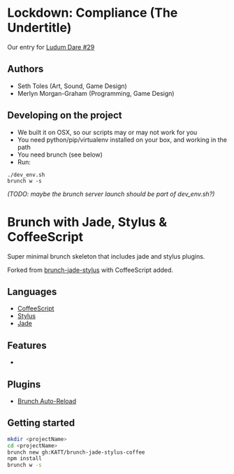 Lockdown: Compliance (The Undertitle)
===========================

Our entry for [Ludum Dare #29](http://www.ludumdare.com/compo/ludum-dare-29/)

## Authors

- Seth Toles (Art, Sound, Game Design)
- Merlyn Morgan-Graham (Programming, Game Design)

## Developing on the project

- We built it on OSX, so our scripts may or may not work for you
- You need python/pip/virtualenv installed on your box, and working in the path
- You need brunch (see below)
- Run:
```
./dev_env.sh
brunch w -s
```

*(TODO: maybe the brunch server launch should be part of dev_env.sh?)*

Brunch with Jade, Stylus & CoffeeScript
===========================

Super minimal brunch skeleton that includes jade and stylus plugins.

Forked from [brunch-jade-stylus](https://github.com/TessaHarmon/brunch-jade-stylus) with CoffeeScript added.

## Languages

- [CoffeeScript](http://coffeescript.org/)
- [Stylus](http://learnboost.github.com/stylus/)
- [Jade](http://jade-lang.com/)

## Features

 -

## Plugins

- [Brunch Auto-Reload](https://github.com/brunch/auto-reload-brunch)


## Getting started

```bash
mkdir <projectName>
cd <projectName>
brunch new gh:KATT/brunch-jade-stylus-coffee
npm install
brunch w -s
```

